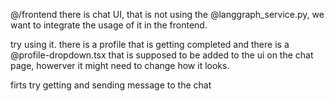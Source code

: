 @/frontend there is  chat UI, that is not using the @langgraph_service.py, we want to integrate the usage of it in the frontend. 

try using it. there is a profile that is getting completed and there is a @profile-dropdown.tsx that is supposed to be added to the ui on the chat page, howerver it might need to change how it looks. 

firts try getting and sending message to the chat